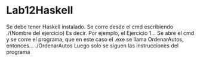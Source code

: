 # Lab12Haskell
Se debe tener Haskell instalado. Se corre desde el cmd escribiendo ./(Nombre del ejercicio)
Es decir. Por ejemplo, el Ejercicio 1...
Se abre el cmd y se corre el programa, que en este caso el .exe se llama OrdenarAutos, entonces...
./OrdenarAutos
Luego solo se siguen las instrucciones del programa
